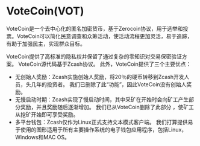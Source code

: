 # VoteCoin(VOT)

VoteCoin是一个去中心化的匿名加密货币，基于Zerocoin协议，用于选举和投票。VoteCoin可以简化民意调查和众筹活动，使活动流程更加灵活，易于追踪，有助于加强民主，实现群众目标。

VoteCoin提供了高标准的隐私权并保留了通过复杂的零知识对交易保密验证方案。 VoteCoin源代码基于Zcash协议。 此外，VoteCoin提供了三个主要优点：

- 无创始人奖励：Zcash实施创始人奖励，将20％的硬币转移到Zcash开发人员，头几年的投资者。 我们已删除了此“功能”，因此VoteCoin没有创始人奖励。
- 无慢启动时期：Zcash实现了慢启动时间，其中采矿在开始时会向矿工产生部分奖励，并且奖励随后逐渐增加。 我们已从VoteCoin删除了此部分
  ，使矿工从挖矿开始即可享受奖励。
- 多平台钱包：Zcash仅作为Linux正式支持文本模式客户端。 我们打算提供易于使用的图形适用于所有主要操作系统的电子钱包应用程序，包括Linux，Windows和MAC OS。
